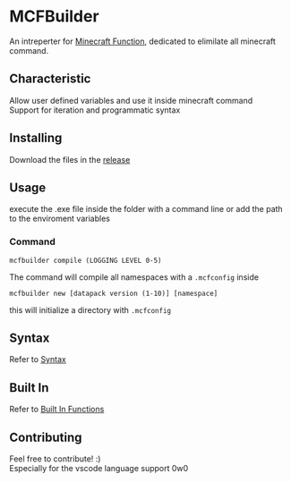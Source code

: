 # MCFBuilder
An intreperter for [Minecraft Function](https://minecraft.fandom.com/wiki/Function_(Java_Edition)), dedicated to elimilate all minecraft command.
## Characteristic
Allow user defined variables and use it inside minecraft command<br/>
Support for iteration and programmatic syntax
## Installing
Download the files in the [release](https://github.com/bdke/MCFuntionBuilder/releases)
## Usage
execute the .exe file inside the folder with a command line or add the path to the enviroment variables
### Command
```
mcfbuilder compile (LOGGING LEVEL 0-5) 
```
The command will compile all namespaces with a `.mcfconfig` inside
```
mcfbuilder new [datapack version (1-10)] [namespace]
```
this will initialize a directory with `.mcfconfig`
## Syntax
Refer to [Syntax](https://github.com/bdke/MCFuntionBuilder/blob/master/doc/syntax.md)
## Built In
Refer to [Built In Functions](https://github.com/bdke/MCFuntionBuilder/blob/master/doc/builtin.md)

## Contributing
Feel free to contribute! :)<br/>
Especially for the vscode language support 0w0



